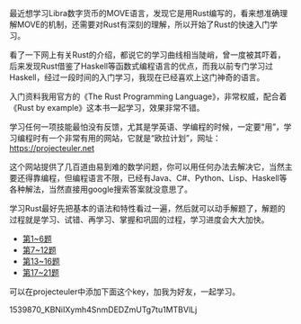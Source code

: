 最近想学习Libra数字货币的MOVE语言，发现它是用Rust编写的，看来想准确理解MOVE的机制，还需要对Rust有深刻的理解，所以开始了Rust的快速入门学习。

看了一下网上有关Rust的介绍，都说它的学习曲线相当陡峭，曾一度被其吓着，后来发现Rust借鉴了Haskell等函数式编程语言的优点，而我以前专门学习过Haskell，经过一段时间的入门学习，我现在已经喜欢上这门神奇的语言。

入门资料我用官方的《The Rust Programming Language》，非常权威，配合着《Rust by example》这本书一起学习，效果非常不错。

学习任何一项技能最怕没有反馈，尤其是学英语、学编程的时候，一定要“用”，学习编程时有一个非常有用的网站，它就是“欧拉计划”，网址：
https://projecteuler.net

这个网站提供了几百道由易到难的数学问题，你可以用任何办法去解决它，当然主要还得靠编程，但编程语言不限，已经有Java、C#、Python、Lisp、Haskell等各种解法，当然直接用google搜索答案就没意思了。

学习Rust最好先把基本的语法和特性看过一遍，然后就可以动手解题了，解题的过程就是学习、试错、再学习、掌握和巩固的过程，学习进度会大大加快。

* [第1~6题](https://mp.weixin.qq.com/s/cyDRvJB5QfME6OhiKxkHBw)
* [第7~12题](https://mp.weixin.qq.com/s/GFZj_yPY-R9XU__KHqRmvA)
* [第13~16题](https://mp.weixin.qq.com/s/6edK0fgCPSoN12k6spBdnw)
* [第17~21题](https://mp.weixin.qq.com/s/vZo7qZBLwgxG3d1ia5xKGg)


可以在projecteuler中添加下面这个key，加我为好友，一起学习。

1539870_KBNiIXymh4SnmDEDZmUTg7tu1MTBVlLj
